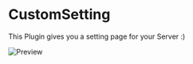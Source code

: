 # CustomSetting
This Plugin gives you a setting page for your Server :)

![Preview](https://www2.pic-upload.de/img/34025902/Screenshot9.png)
